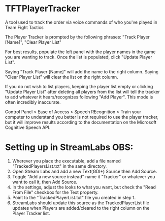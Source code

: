 # TFTPlayerTracker
A tool used to track the order via voice commands of who you've played in Team Fight Tactics

The Player Tracker is prompted by the following phrases:
"Track Player [Name]", "Clear Player List"

For best results, populate the left panel with the player names in the game you are wanting to track.
Once the list is populated, click "Update Player List".

Saying "Track Player [Name]" will add the name to the right column. Saying "Clear Player List" will clear the list on the right column.

If you do not wish to list players, keeping the player list empty or clicking "Update Player List" after deleting all players from the list
will tell the tracker to add whatever it hears/recognizes following "Add Player". This mode is often incredibly inaccurate.

Control Panel > Ease of Access > Speech REcognition > Train your computer to understand you better is not required to use the player tracker,
but it will improve results according to the documentation on the Microsoft Cognitive Speech API.


# Setting up in StreamLabs OBS:

1) Wherever you place the executable, add a file named "TrackedPlayersList.txt" in the same directory.
2) Open Stream Labs and add a new Text(GDI+) Source then Add Source.
3) Toggle "Add a new source instead" name it "Tracker" or whatever you want to call it, then Add Source.
4) In the settings, adjust the looks to what you want, but check the "Read From File" checkbox for the Text property.
5) Point to the "TrackedPlayerList.txt" file you created in step 1.
6) StreamLabs should update this source as the TrackedPlayerList file updates when Players are added/cleared to the right column on the Player Tracker list.
